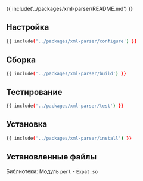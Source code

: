 {{ include('../packages/xml-parser/README.md') }}

## Настройка

```bash 
{{ include('../packages/xml-parser/configure') }}
```

## Сборка

```bash 
{{ include('../packages/xml-parser/build') }}
```

## Тестирование

```bash 
{{ include('../packages/xml-parser/test') }}
```

## Установка

```bash 
{{ include('../packages/xml-parser/install') }}
```

## Установленные файлы

Библиотеки: Модуль `perl` - `Expat.so`


